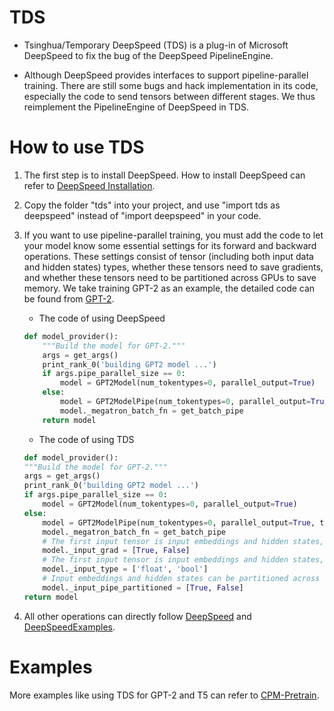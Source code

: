 # TDS

*   Tsinghua/Temporary DeepSpeed (TDS) is a  plug-in of Microsoft DeepSpeed to fix the bug of the DeepSpeed PipelineEngine. 

*   Although DeepSpeed provides interfaces to support pipeline-parallel training. There are still some bugs and hack implementation in its code, especially the code to send tensors between different stages.  We thus reimplement the PipelineEngine of DeepSpeed in TDS.


# How to use TDS

1. The first step is to install DeepSpeed. How to install DeepSpeed can refer to [DeepSpeed Installation](https://github.com/microsoft/DeepSpeed#installation).

2. Copy the folder "tds" into your project, and use "import tds as deepspeed" instead of "import deepspeed" in your code.

3. If you want to use pipeline-parallel training, you must add the code to let your model know some essential settings for its forward and backward operations. These settings consist of tensor (including both input data and hidden states) types, whether these tensors need to save gradients, and whether these tensors need to be partitioned across GPUs to save memory. We take training GPT-2 as an example, the detailed code can be found from [GPT-2](https://github.com/microsoft/DeepSpeedExamples/blob/master/Megatron-LM-v1.1.5-3D_parallelism/pretrain_gpt2.py).

    *   The code of using DeepSpeed
    
    ```python
    def model_provider():
        """Build the model for GPT-2."""
        args = get_args()
        print_rank_0('building GPT2 model ...')
        if args.pipe_parallel_size == 0:
            model = GPT2Model(num_tokentypes=0, parallel_output=True)
        else:
            model = GPT2ModelPipe(num_tokentypes=0, parallel_output=True, topology=mpu.get_topology())
            model._megatron_batch_fn = get_batch_pipe
        return model
    ```


    *   The code of using TDS

    ```python
    def model_provider():
    """Build the model for GPT-2."""
    args = get_args()
    print_rank_0('building GPT2 model ...')
    if args.pipe_parallel_size == 0:
        model = GPT2Model(num_tokentypes=0, parallel_output=True)
    else:
        model = GPT2ModelPipe(num_tokentypes=0, parallel_output=True, topology=mpu.get_topology())
        model._megatron_batch_fn = get_batch_pipe
        # The first input tensor is input embeddings and hidden states, it requires to save its gradients. The second input tensor is attention mask. 
        model._input_grad = [True, False]
        # The first input tensor is input embeddings and hidden states, its type is float. The second input tensor is attention mask, its type is boolean.
        model._input_type = ['float', 'bool']
        # Input embeddings and hidden states can be partitioned across GPUs to save memory.
        model._input_pipe_partitioned = [True, False]
    return model
    ```        


4. All other operations can directly follow [DeepSpeed](https://github.com/microsoft/DeepSpeed) and [DeepSpeedExamples](https://github.com/microsoft/DeepSpeedExamples).



# Examples

More examples like using TDS for GPT-2 and T5 can refer to [CPM-Pretrain](https://github.com/TsinghuaAI/CPM-Pretrain).
